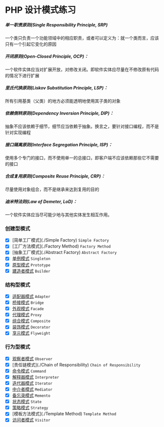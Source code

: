 # PHP 设计模式练习

##### 单一职责原则(Single Responsibility Principle, SRP)
一个类只负责一个功能领域中的相应职责，或者可以定义为：就一个类而言，应该只有一个引起它变化的原因

##### 开闭原则(Open-Closed Principle, OCP)：
一个软件实体应当对扩展开放，对修改关闭。即软件实体应尽量在不修改原有代码的情况下进行扩展

##### 里氏代换原则(Liskov Substitution Principle, LSP)：
所有引用基类（父类）的地方必须能透明地使用其子类的对象

##### 依赖倒转原则(Dependency Inversion  Principle, DIP)：
抽象不应该依赖于细节，细节应当依赖于抽象。换言之，要针对接口编程，而不是针对实现编程

##### 接口隔离原则(Interface  Segregation Principle, ISP)：
使用多个专门的接口，而不使用单一的总接口，即客户端不应该依赖那些它不需要的接口

##### 合成复用原则(Composite Reuse Principle, CRP)：
尽量使用对象组合，而不是继承来达到复用的目的

##### 迪米特法则(Law of  Demeter, LoD)：
一个软件实体应当尽可能少地与其他实体发生相互作用。

### 创建型模式
- [x] [简单工厂模式](./Simple Factory) `Simple Factory`
- [x] [工厂方法模式](./Factory Method) `Factory Method` 
- [x] [抽象工厂模式](./Abstract Factory) `Abstract Factory`
- [x] [单例模式](./Singleton) `Singleton`
- [x] [原型模式](./Prototype) `Prototype`
- [x] [建造者模式](./Builder) `Builder`

### 结构型模式
- [x] [适配器模式](./Adapter) `Adapter`
- [x] [桥接模式](./Bridge) `Bridge`
- [x] [外观模式](./Facade) `Facade`
- [x] [代理模式](./Proxy) `Proxy`
- [x] [组合模式](./Composite) `Composite`
- [x] [装饰模式](./Decorator) `Decorator`
- [x] [享元模式](./Flyweight) `Flyweight`

### 行为型模式
- [x] [观察者模式](./Observer) `Observer`
- [x] [责任链模式](./Chain of Responsibility) `Chain of Responsibility`
- [x] [命令模式](./Command) `Command`
- [x] [解释器模式](./Interpreter) `Interpreter`
- [x] [迭代器模式](./Iterator) `Iterator`
- [x] [中介者模式](./Mediator) `Mediator`
- [x] [备忘录模式](./Memento) `Memento`
- [x] [状态模式](./State) `State`
- [x] [策略模式](./Strategy) `Strategy`
- [x] [模板方法模式](./Template Method) `Template Method`
- [x] [访问者模式](./Visitor) `Visitor`
